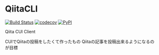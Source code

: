 # QiitaCLI

[![Build Status](https://travis-ci.org/mypaceshun/qiitacli.svg?branch=master)](https://travis-ci.org/mypaceshun/qiitacli)
[![codecov](https://codecov.io/gh/mypaceshun/qiitacli/branch/master/graph/badge.svg)](https://codecov.io/gh/mypaceshun/qiitacli)
[![PyPI](https://img.shields.io/pypi/v/qiitacli)](https://pypi.org/project/qiitacli/)



Qiita CUI Client

CUIでQiitaの投稿をしたくて作ったもの
Qiitaの記事を投稿出来るようになるのが目標
